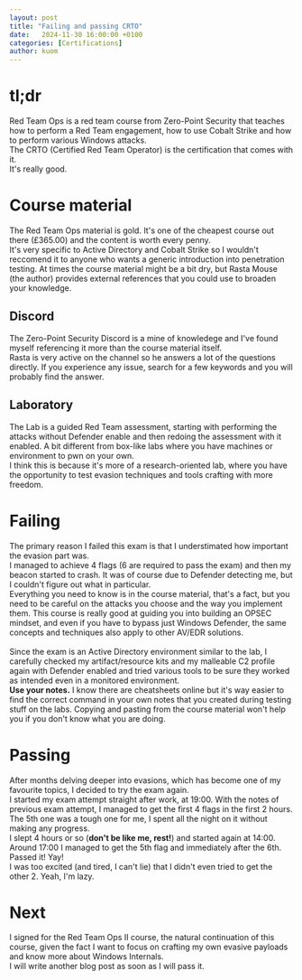 ```yaml
---
layout: post
title: "Failing and passing CRTO"
date:   2024-11-30 16:00:00 +0100
categories: [Certifications]
author: kuom
---
```

# tl;dr
Red Team Ops is a red team course from Zero-Point Security that teaches how to perform a Red Team engagement, how to use Cobalt Strike and how to perform various Windows attacks. <br>
The CRTO (Certified Red Team Operator) is the certification that comes with it. <br>
It's really good.

# Course material
The Red Team Ops material is gold. It's one of the cheapest course out there (£365.00) and the content is worth every penny.<br>
It's very specific to Active Directory and Cobalt Strike so I wouldn't reccomend it to anyone who wants a generic introduction into penetration testing.
At times the course material might be a bit dry, but Rasta Mouse (the author) provides external references that you could use to broaden your knowledge.
## Discord
The Zero-Point Security Discord is a mine of knowledege and I've found myself referencing it more than the course material itself. <br> 
Rasta is very active on the channel so he answers a lot of the questions directly. If you experience any issue, search for a few keywords and you will probably find the answer.
## Laboratory
The Lab is a guided Red Team assessment, starting with performing the attacks without Defender enable and then redoing the assessment with it enabled.
A bit different from box-like labs where you have machines or environment to pwn on your own. <br>
I think this is because it's more of a research-oriented lab, where you have the opportunity to test evasion techniques and tools crafting with more freedom. 
# Failing
The primary reason I failed this exam is that I understimated how important the evasion part was. <br>
I managed to achieve 4 flags (6 are required to pass the exam) and then my beacon started to crash. It was of course due to Defender detecting me, but I couldn't figure out what in particular. <br>
Everything you need to know is in the course material, that's a fact, but you need to be careful on the attacks you choose and the way you implement them. This course is really good at guiding you into building an OPSEC mindset, and even if you have to bypass just Windows Defender, the same concepts and techniques also apply to other AV/EDR solutions. <br><br>
Since the exam is an Active Directory environment similar to the lab, I carefully checked my artifact/resource kits and my malleable C2 profile again with Defender enabled and tried various tools to be sure they worked as intended even in a monitored environment.<br>
**Use your notes.** I know there are cheatsheets online but it's way easier to find the correct command in your own notes that you created during testing stuff on the labs. Copying and pasting from the course material won't help you if you don't know what you are doing.

# Passing
After months delving deeper into evasions, which has become one of my favourite topics, I decided to try the exam again. <br>
I started my exam attempt straight after work, at 19:00. With the notes of previous exam attempt, I managed to get the first 4 flags in the first 2 hours. The 5th one was a tough one for me, I spent all the night on it without making any progress.<br> I slept 4 hours or so (**don't be like me, rest!**) and started again at 14:00. Around 17:00 I managed to get the 5th flag and immediately after the 6th. Passed it! Yay! <br>
I was too excited (and tired, I can't lie) that I didn't even tried to get the other 2. Yeah, I'm lazy.

# Next
I signed for the Red Team Ops II course, the natural continuation of this course, given the fact I want to focus on crafting my own evasive payloads and know more about Windows Internals.<br>
I will write another blog post as soon as I will pass it.